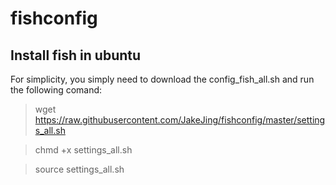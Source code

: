 # fishconfig

## Install fish in ubuntu

For simplicity, you simply need to download the config_fish_all.sh
and run the following comand:
> wget https://raw.githubusercontent.com/JakeJing/fishconfig/master/settings_all.sh

> chmd +x settings_all.sh

> source settings_all.sh
